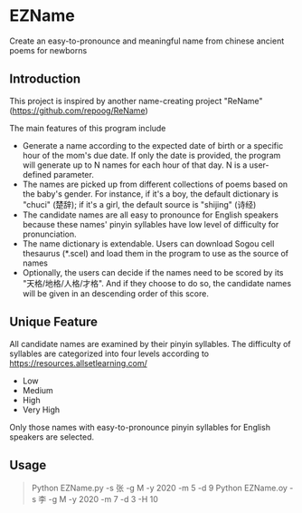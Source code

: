 # EZName
Create an easy-to-pronounce and meaningful name from chinese ancient poems for newborns

## Introduction
This project is inspired by another name-creating project "ReName" (https://github.com/repoog/ReName)

The main features of this program include

* Generate a name according to the expected date of birth or a specific hour of the mom's due date. If only the date is provided, the program will generate up to N names for each hour of that day. N is a user-defined parameter.
* The names are picked up from different collections of poems based on the baby's gender. For instance, if it's a boy, the default dictionary is "chuci" (楚辞); if it's a girl, the default source is "shijing" (诗经)
* The candidate names are all easy to pronounce for English speakers because these names' pinyin syllables have low level of difficulty for pronunciation.
* The name dictionary is extendable. Users can download Sogou cell thesaurus (*.scel) and load them in the program to use as the source of names 
* Optionally, the users can decide if the names need to be scored by its "天格/地格/人格/才格". And if they choose to do so, the candidate names will be given in an descending order of this score.

## Unique Feature
All candidate names are examined by their pinyin syllables. The difficulty of syllables are categorized into four levels according to https://resources.allsetlearning.com/
* Low
* Medium
* High
* Very High

Only those names with easy-to-pronounce pinyin syllables for English speakers are selected.


## Usage
> Python EZName.py -s 张 -g M -y 2020 -m 5 -d 9
> Python EZName.oy -s 李 -g M -y 2020 -m 7 -d 3 -H 10
```





 
